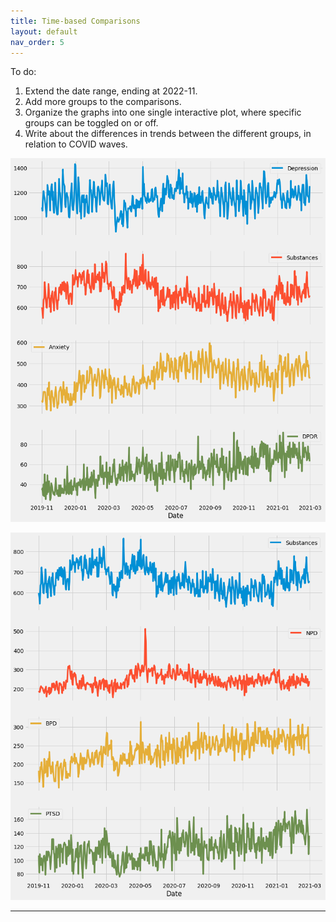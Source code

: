 ```yaml
---
title: Time-based Comparisons
layout: default
nav_order: 5
---
```


To do:
1. Extend the date range, ending at 2022-11. 
2. Add more groups to the comparisons.
3. Organize the graphs into one single interactive plot, where specific groups can be toggled on or off.
4. Write about the differences in trends between the different groups, in relation to COVID waves.

![](assets/DIS_COMP.png)<!-- -->


![](assets/PD_COMP.png)<!-- -->


---